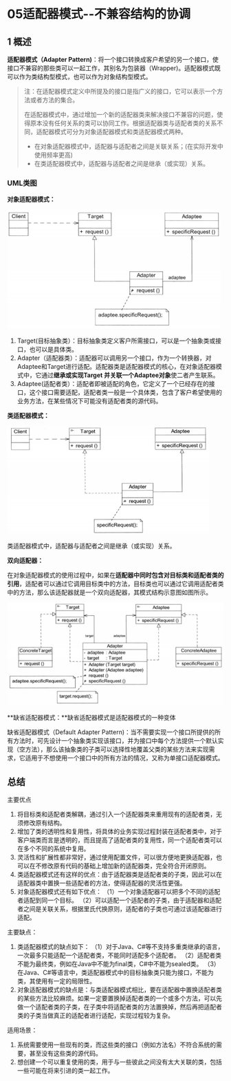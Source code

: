# 05适配器模式--不兼容结构的协调

## 1 概述

**适配器模式（Adapter Pattern)**：将一个接口转换成客户希望的另一个接口，使接口不兼容的那些类可以一起工作，其别名为包装器（Wrapper)。适配器模式既可以作为类结构型模式，也可以作为对象结构型模式。

> 注：在适配器模式定义中所提及的接口是指广义的接口，它可以表示一个方法或者方法的集合。
>
> 在适配器模式中，通过增加一个新的适配器类来解决接口不兼容的问题，使得原本没有任何关系的类可以协同工作。根据适配器类与适配者类的关系不同，适配器模式可分为对象适配器模式和类适配器模式两种。
>
> - 在对象适配器模式中，适配器与适配者之间是关联关系；(在实际开发中使用频率更高)
> - 在类适配器模式中，适配器与适配者之间是继承（或实现）关系。

### UML类图

**对象适配器模式：**

![image-20200410172734506](05设计模式之Adapter适配器模式.assets/image-20200410172734506.png)

1. Target(目标抽象类）：目标抽象类定义客户所需接口，可以是一个抽象类或接口，也可以是具体类。
2. Adapter（适配器类）：适配器可以调用另一个接口，作为一个转换器，对Adaptee和Target进行适配。适配器类是适配器模式的核心，在对象适配器模式中，它通过**继承或实现Target 并关联一个Adaptee对象**使二者产生联系。
3. Adaptee(适配者类）：适配者即被适配的角色，它定义了一个已经存在的接口，这个接口需要适配，适配者类一般是一个具体类，包含了客户希望使用的业务方法，在某些情况下可能没有适配者类的源代码。

**类适配器模式：**

![image-20200410182650315](05设计模式之Adapter适配器模式.assets/image-20200410182650315.png)

类适配器模式中，适配器与适配者之间是继承（或实现）关系。

**双向适配器：**

在对象适配器模式的使用过程中，如果在**适配器中同时包含对目标类和适配者类的引用**，适配者可以通过它调用目标类中的方法，目标类也可以通过它调用适配者类中的方法，那么该适配器就是一个双向适配器，其模式结构示意图如图所示。

![image-20200410183049746](05设计模式之Adapter适配器模式.assets/image-20200410183049746.png)

**缺省适配器模式：**缺省适配器模式是适配器模式的一种变体

缺省适配器模式（Default Adapter Pattern)：当不需要实现一个接口所提供的所有方法时，可先设计一个抽象类实现该接口，并为接口中每个方法提供一个默认实现（空方法），那么该抽象类的子类可以选择性地覆盖父类的某些方法来实现需求，它适用于不想使用一个接口中的所有方法的情况，又称为单接口适配器模式。

## 总结

主要优点

1. 将目标类和适配者类解耦，通过引入一个适配器类来重用现有的适配者类，无须修改原有结构。
2. 增加了类的透明性和复用性，将具体的业务实现过程封装在适配者类中，对于客户端类而言是透明的，而且提高了适配者类的复用性，同一个适配者类可以在多个不同的系统中复用。
3. 灵活性和扩展性都非常好，通过使用配置文件，可以很方便地更换适配器，也可以在不修改原有代码的基础上增加新的适配器类，完全符合开闭原则。
4. 类适配器模式还有这样的优点：由于适配器类是适配者类的子类，因此可以在适配器类中置换一些适配者的方法，使得适配器的灵活性更强。
5. 对象适配器模式还有如下优点：
   （1）一个对象适配器可以把多个不同的适配者适配到同一个目标。
   （2）可以适配一个适配者的子类，由于适配器和适配者之间是关联关系，根据里氏代换原则，适配者的子类也可通过该适配器进行适配。

主要缺点：

1. 类适配器模式的缺点如下：
   （1）对于Java、C#等不支持多重类继承的语言，一次最多只能适配一个适配者类，不能同时适配多个适配者。
   （2）适配者类不能为最终类，例如在Java中不能为final类，C#中不能为sealed类。
   （3）在Java、C#等语言中，类适配器模式中的目标抽象类只能为接口，不能为类，其使用有一定的局限性。
2. 对象适配器模式的缺点是：与类适配器模式相比，要在适配器中置换适配者类的某些方法比较麻烦。如果一定要置换掉适配者类的一个或多个方法，可以先做一个适配者类的子类，在子类中将适配者类的方法置换掉，然后再把适配者类的子类当做真正的适配者进行适配，实现过程较为复杂。

适用场景：

1. 系统需要使用一些现有的类，而这些类的接口（例如方法名）不符合系统的需要，甚至没有这些类的源代码。
2. 想创建一个可以重复使用的类，用于与一些彼此之间没有太大关联的类，包括一些可能在将来引进的类一起工作。
